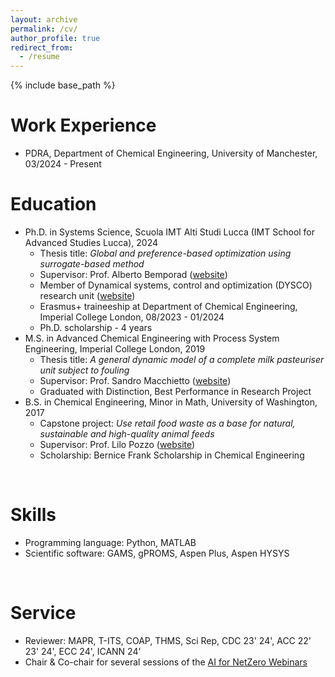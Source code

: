 ```yaml
---
layout: archive
permalink: /cv/
author_profile: true
redirect_from:
  - /resume
---
```


{% include base_path %}

Work Experience
======
* PDRA, Department of Chemical Engineering, University of Manchester, 03/2024 - Present


Education
======
* Ph.D. in Systems Science, Scuola IMT Alti Studi Lucca (IMT School for Advanced Studies Lucca), 2024
  * Thesis title: _Global and preference-based optimization using surrogate-based method_
  * Supervisor: Prof. Alberto Bemporad ([website]((http://cse.lab.imtlucca.it/~bemporad/)))
  * Member of Dynamical systems, control and optimization (DYSCO) research unit ([website](http://dysco.imtlucca.it/))
  * Erasmus+ traineeship at Department of Chemical Engineering, Imperial College London, 08/2023 - 01/2024
  * Ph.D. scholarship - 4 years
* M.S. in Advanced Chemical Engineering with Process System Engineering, Imperial College London, 2019
  * Thesis title: _A general dynamic model of a complete milk pasteuriser unit subject to fouling_
  * Supervisor: Prof. Sandro Macchietto ([website](https://www.imperial.ac.uk/people/s.macchietto))
  * Graduated with Distinction, Best Performance in Research Project
* B.S. in Chemical Engineering, Minor in Math, University of Washington, 2017
  * Capstone project: _Use retail food waste as a base for natural, sustainable and high-quality animal feeds_
  * Supervisor: Prof. Lilo Pozzo ([website](https://www.pozzorg.com/))
  * Scholarship: Bernice Frank Scholarship in Chemical Engineering


<br>

Skills
======
* Programming language: Python, MATLAB
* Scientific software: GAMS, gPROMS, Aspen Plus, Aspen HYSYS

<br>


Service
======
* Reviewer: MAPR, T-ITS, COAP, THMS, Sci Rep, CDC 23' 24', ACC 22' 23' 24', ECC 24', ICANN 24'
* Chair & Co-chair for several sessions of the [AI for NetZero Webinars](https://www.youtube.com/@ai4netzero)
